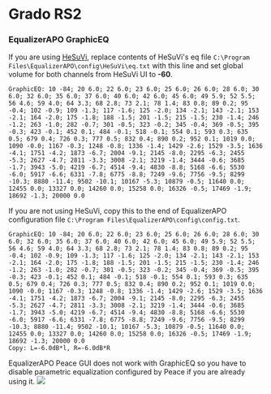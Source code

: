 # Grado RS2
### EqualizerAPO GraphicEQ
If you are using [HeSuVi](https://sourceforge.net/projects/hesuvi/), replace contents of HeSuVi's eq file `C:\Program Files\EqualizerAPO\config\HeSuVi\eq.txt` with this line and set global volume for both channels from HeSuVi UI to **-60**.
```
GraphicEQ: 10 -84; 20 6.0; 22 6.0; 23 6.0; 25 6.0; 26 6.0; 28 6.0; 30 6.0; 32 6.0; 35 6.0; 37 6.0; 40 6.0; 42 6.0; 45 6.0; 49 5.9; 52 5.5; 56 4.6; 59 4.0; 64 3.3; 68 2.8; 73 2.1; 78 1.4; 83 0.8; 89 0.2; 95 -0.4; 102 -0.9; 109 -1.3; 117 -1.6; 125 -2.0; 134 -2.1; 143 -2.1; 153 -2.1; 164 -2.0; 175 -1.8; 188 -1.5; 201 -1.5; 215 -1.5; 230 -1.4; 246 -1.2; 263 -1.0; 282 -0.7; 301 -0.5; 323 -0.2; 345 -0.4; 369 -0.5; 395 -0.3; 423 -0.1; 452 0.1; 484 -0.1; 518 -0.1; 554 0.1; 593 0.3; 635 0.5; 679 0.4; 726 0.3; 777 0.5; 832 0.4; 890 0.2; 952 0.1; 1019 0.0; 1090 -0.0; 1167 -0.3; 1248 -0.8; 1336 -1.4; 1429 -2.6; 1529 -3.5; 1636 -4.1; 1751 -4.2; 1873 -6.7; 2004 -9.1; 2145 -8.0; 2295 -6.3; 2455 -5.3; 2627 -4.7; 2811 -3.3; 3008 -2.1; 3219 -1.4; 3444 -0.6; 3685 -1.7; 3943 -5.0; 4219 -6.7; 4514 -9.4; 4830 -8.8; 5168 -6.6; 5530 -6.0; 5917 -6.6; 6331 -7.8; 6775 -8.8; 7249 -9.6; 7756 -9.5; 8299 -10.3; 8880 -11.4; 9502 -10.1; 10167 -5.3; 10879 -0.5; 11640 0.0; 12455 0.0; 13327 0.0; 14260 0.0; 15258 0.0; 16326 -0.5; 17469 -1.9; 18692 -1.3; 20000 0.0
```
If you are not using HeSuVi, copy this to the end of EqualizerAPO configuration file `C:\Program Files\EqualizerAPO\config\config.txt`.
```
GraphicEQ: 10 -84; 20 6.0; 22 6.0; 23 6.0; 25 6.0; 26 6.0; 28 6.0; 30 6.0; 32 6.0; 35 6.0; 37 6.0; 40 6.0; 42 6.0; 45 6.0; 49 5.9; 52 5.5; 56 4.6; 59 4.0; 64 3.3; 68 2.8; 73 2.1; 78 1.4; 83 0.8; 89 0.2; 95 -0.4; 102 -0.9; 109 -1.3; 117 -1.6; 125 -2.0; 134 -2.1; 143 -2.1; 153 -2.1; 164 -2.0; 175 -1.8; 188 -1.5; 201 -1.5; 215 -1.5; 230 -1.4; 246 -1.2; 263 -1.0; 282 -0.7; 301 -0.5; 323 -0.2; 345 -0.4; 369 -0.5; 395 -0.3; 423 -0.1; 452 0.1; 484 -0.1; 518 -0.1; 554 0.1; 593 0.3; 635 0.5; 679 0.4; 726 0.3; 777 0.5; 832 0.4; 890 0.2; 952 0.1; 1019 0.0; 1090 -0.0; 1167 -0.3; 1248 -0.8; 1336 -1.4; 1429 -2.6; 1529 -3.5; 1636 -4.1; 1751 -4.2; 1873 -6.7; 2004 -9.1; 2145 -8.0; 2295 -6.3; 2455 -5.3; 2627 -4.7; 2811 -3.3; 3008 -2.1; 3219 -1.4; 3444 -0.6; 3685 -1.7; 3943 -5.0; 4219 -6.7; 4514 -9.4; 4830 -8.8; 5168 -6.6; 5530 -6.0; 5917 -6.6; 6331 -7.8; 6775 -8.8; 7249 -9.6; 7756 -9.5; 8299 -10.3; 8880 -11.4; 9502 -10.1; 10167 -5.3; 10879 -0.5; 11640 0.0; 12455 0.0; 13327 0.0; 14260 0.0; 15258 0.0; 16326 -0.5; 17469 -1.9; 18692 -1.3; 20000 0.0
Copy: L=-6.0dB*l, R=-6.0dB*R
```
EqualizerAPO Peace GUI does not work with GraphicEQ so you have to disable parametric equalization configured by Peace if you are already using it.
![](https://raw.githubusercontent.com/jaakkopasanen/AutoEq/master/results/SBAF-Serious/innerfidelity/onear/Grado%20RS2/Grado%20RS2.png)
